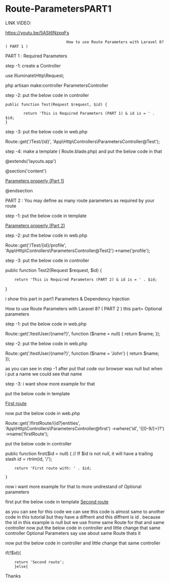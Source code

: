 # Route-ParametersPART1
LINK VIDEO:

https://youtu.be/5ASt6NzpqFs


   
                               How to use Route Parameters with Laravel 8? ( PART 1 )

PART 1 : Required Parameters

step -1: create a Controller

use Illuminate\Http\Request;

php artisan make:controller ParametersController


step -2: put the below code in controller

    public function Test(Request $request, $id) {
       
            return 'This is Required Parameters (PART 1) & id is = ' . $id;
    }


step -3: put the below code in web.php 

Route::get('/Test/{id}', 'App\Http\Controllers\ParametersController@Test');

step -4: make a template ( Route.blade.php) and put the below code in that

@extends('layouts.app')

@section('content')


<a href="/Test/23">
Parameters properly (Part 1)
</a>

@endsection  









PART 2 : You may define as many route parameters as required by your route


step -1: put the below code in template

<a href="{{ route('profile', ['id' => 1, 'photos' => 'yes']) }}">
Parameters properly (Part 2) 
</a> 


step -2: put the below code in web.php

Route::get('/Test/{id}/profile', 'App\Http\Controllers\ParametersController@Test2')->name('profile');

step -3: put the below code in controller

 public function Test2(Request $request, $id) {
       
        return 'This is Required Parameters (PART 2) & id is = ' . $id;
}


i show this part in part1
Parameters & Dependency Injection



How to use Route Parameters with Laravel 8? ( PART 2 )
									             this part= Optional parameters
												 
step -1: put the below code in web.php

Route::get('/testUser/{name?}', function ($name = null) {
    return $name;
});


step -2: put the below code in web.php

Route::get('/testUser/{name?}', function ($name = 'John') {
    return $name;
});	

as you can see in step -1 after put that code our browser was null
but when i put a name we could see that name




step -3: i want show more example for that

put the below code in template

<a href="{{ route('firstRoute', ['id' => '123/']) }}">
    First route
</a>


now put the below code in web.php

Route::get('/firstRoute/{id?}entities', 'App\Http\Controllers\ParametersController@first')
    ->where('id', '([0-9/]+)?')
    ->name('firstRoute');
	
	
	
put the below code in controller

public function first($id = null)
    {
        // If $id is not null, it will have a trailing slash
        $id = rtrim($id, '/');
        
		return 'First route with: ' . $id;
        
    }	
	
	
	
now i want more example for that to more undrestand of Optional parameters

first put the below code in template
<a href="{{ route('firstRoute') }}">
    Second route
</a>


as you can see for this code we can see this code is almost same to another code in this tutorial
but they have a diffrent and this diffrent is id . 
because the id in this example is null but we use frome same Route for that and same controller 
now put the below code in controller and little change that same controller 
Optional Parameters say use about same Route
thats it

now put the below code in controller and little change that same controller 

if(!$id){
        
        return 'Second route';
        }else{
		

Thanks
